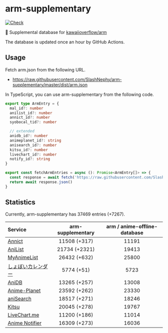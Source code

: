 # arm-supplementary

[![Check](https://github.com/SlashNephy/arm-supplementary/actions/workflows/check-node.yml/badge.svg)](https://github.com/SlashNephy/arm-supplementary/actions/workflows/check-node.yml)

💊 Supplemental database for [kawaiioverflow/arm](https://github.com/kawaiioverflow/arm)

The database is updated once an hour by GitHub Actions.

## Usage

Fetch arm.json from the following URL.

- https://raw.githubusercontent.com/SlashNephy/arm-supplementary/master/dist/arm.json

In TypeScript, you can use arm-supplementary from the following code.

```TypeScript
export type ArmEntry = {
  mal_id?: number
  anilist_id?: number
  annict_id?: number
  syobocal_tid?: number

  // extended
  anidb_id?: number
  animeplanet_id?: string
  anisearch_id?: number
  kitsu_id?: number
  livechart_id?: number
  notify_id?: string
}

export const fetchArmEntries = async (): Promise<ArmEntry[]> => {
  const response = await fetch('https://raw.githubusercontent.com/SlashNephy/arm-supplementary/master/dist/arm.json')
  return await response.json()
}
```

## Statistics

Currently, arm-supplementary has 37469 entries (+7267).

| Service                                     | arm-supplementary | arm / anime-offline-database |
| :------------------------------------------ | :---------------: | :--------------------------: |
| [Annict](https://annict.com)                |   11508 (+317)    |            11191             |
| [AniList](https://anilist.co)               |   21734 (+2321)   |            19413             |
| [MyAnimeList](https://myanimelist.net)      |   26432 (+632)    |            25800             |
| [しょぼいカレンダー](https://cal.syoboi.jp) |    5774 (+51)     |             5723             |
| [AniDB](https://anidb.net)                  |   13265 (+257)    |            13008             |
| [Anime-Planet](https://anime-planet.com)    |   23592 (+262)    |            23330             |
| [aniSearch](https://anisearch.com)          |   18517 (+271)    |            18246             |
| [Kitsu](https://kitsu.io)                   |   20045 (+278)    |            19767             |
| [LiveChart.me](https://livechart.me)        |   11200 (+186)    |            11014             |
| [Anime Notifier](https://notify.moe)        |   16309 (+273)    |            16036             |
